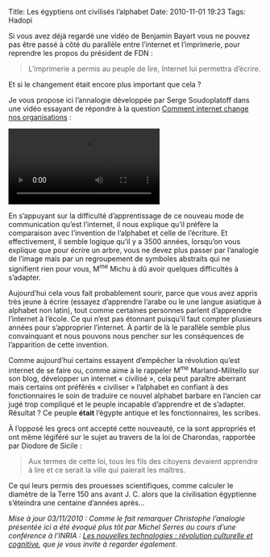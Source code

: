 Title: Les égyptiens ont civilisés l’alphabet
Date: 2010-11-01 19:23
Tags: Hadopi

Si vous avez déjà regardé une vidéo de Benjamin Bayart vous ne pouvez pas être
passé à côté du parallèle entre l’internet et l’imprimerie, pour reprendre les
propos du président de FDN :

> L’imprimerie a permis au peuple de lire, Internet lui permettra d’écrire.

Et si le changement était encore plus important que cela ?

Je vous propose ici l’annalogie développée par Serge Soudoplatoff dans une
vidéo essayant de répondre à la question [Comment internet change nos
organisations](http://blog.almatropie.org/mes-interventions-en-video/une-video-sur-ma-vision-de-linternet/) :

<video controls><source src="http://blip.framatube.org/080704_Conf_S.Soudoplatoff_Comment-Internet-change-nos-organisations.webm" type="video/ogg"/></video>

En s’appuyant sur la difficulté d’apprentissage de ce nouveau mode de
communication qu’est l’internet, il nous explique qu’il préfère la comparaison
avec l’invention de l’alphabet et celle de l’écriture. Et effectivement, il
semble logique qu’il y a 3500 années, lorsqu’on vous explique que pour écrire
un arbre, vous ne devez plus passer par l’analogie de l’image mais par un
regroupement de symboles abstraits qui ne signifient rien pour vous,
M<sup>me</sup> Michu à dû avoir quelques difficultés à s’adapter.

Aujourd’hui cela vous fait probablement sourir, parce que vous avez appris très
jeune à écrire (essayez d’apprendre l’arabe ou le une langue asiatique à
alphabet non latin), tout comme certaines personnes parlent d’apprendre
l’internet à l’école. Ce qui n’est pas étonnant puisqu’il faut compter
plusieurs années pour s’approprier l’internet. À partir de là le parallèle
semble plus convainquant et nous pouvons nous pencher sur les conséquences de
l’apparition de cette invention.

Comme aujourd’hui certains essayent d’empêcher la révolution qu’est internet de
se faire ou, comme aime à le rappeler M<sup>me</sup> Marland-Militello sur son
blog, développer un internet « civilisé », cela peut paraître aberrant mais
certains ont préférés « civiliser » l’alphabet en confiant à des fonctionnaires
le soin de traduire ce nouvel alphabet barbare en l’ancien car jugé trop
compliqué et le peuple incapable d’apprendre et de s’adapter. Résultat ? Ce
peuple **était** l’égypte antique et les fonctionnaires, les scribes.

À l’opposé les grecs ont accepté cette nouveauté, ce la sont appropriés et ont
même légiféré sur le sujet au travers de la loi de Charondas, rapportée par
Diodore de Sicile :

> Aux termes de cette loi, tous les fils des citoyens devaient apprendre à lire
et ce serait la ville qui paierait les maîtres.

Ce qui leurs permis des prouesses scientifiques, comme calculer le diamètre de
la Terre 150 ans avant J. C. alors que la civilisation égyptienne s’éteindra
une centaine d’années après…

*Mise à jour 03/11/2010 : Comme le fait remarquer Christophe l’analogie
présentée ici a été évoqué plus tôt par Michel Serres au cours d’une conférence
à l’INRIA : [Les nouvelles technologies : révolution culturelle et
cognitive](http://interstices.info/jcms/c_33030/les-nouvelles-technologies-revolution-culturelle-et-cognitive),
que je vous invite à regarder également.*
